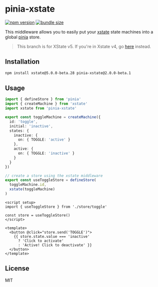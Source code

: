 # pinia-xstate

[![npm version](https://badge.fury.io/js/pinia-xstate.svg)](https://badge.fury.io/js/pinia-xstate)
[![bundle size](https://badgen.net/bundlephobia/minzip/pinia-xstate)](https://bundlephobia.com/result?p=pinia-xstate)

This middleware allows you to easily put your [xstate](https://github.com/statelyai/xstate) state machines into a global [pinia](https://pinia.esm.dev/) store.

> This branch is for XState v5. If you're in Xstate v4, go [here](https://github.com/wobsoriano/pinia-xstate/tree/xstate-v4) instead.

## Installation

```bash
npm install xstate@5.0.0-beta.28 pinia-xstate@2.0.0-beta.1
```

## Usage

```ts
import { defineStore } from 'pinia'
import { createMachine } from 'xstate'
import xstate from 'pinia-xstate'

export const toggleMachine = createMachine({
  id: 'toggle',
  initial: 'inactive',
  states: {
    inactive: {
      on: { TOGGLE: 'active' }
    },
    active: {
      on: { TOGGLE: 'inactive' }
    }
  }
})

// create a store using the xstate middleware
export const useToggleStore = defineStore(
  toggleMachine.id,
  xstate(toggleMachine)
)
```

```vue
<script setup>
import { useToggleStore } from './store/toggle'

const store = useToggleStore()
</script>

<template>
  <button @click="store.send('TOGGLE')">
    {{ store.state.value === 'inactive'
      ? 'Click to activate'
      : 'Active! Click to deactivate' }}
  </button>
</template>
```

## License

MIT
